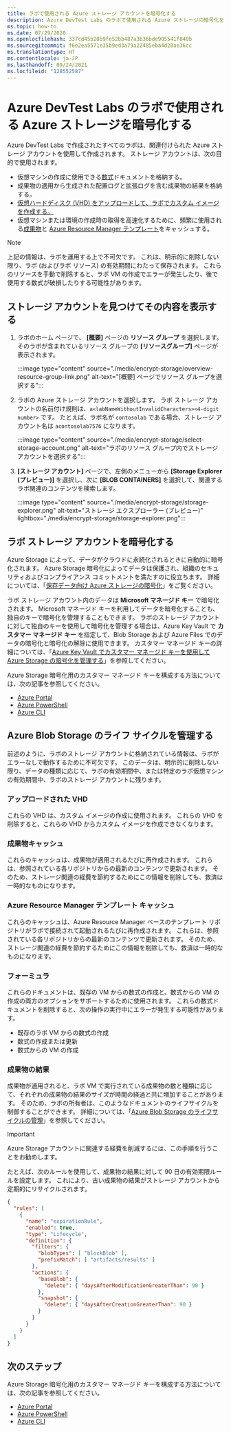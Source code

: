 ```yaml
---
title: ラボで使用される Azure ストレージ アカウントを暗号化する
description: Azure DevTest Labs のラボで使用される Azure ストレージの暗号化を構成する方法について説明します
ms.topic: how-to
ms.date: 07/29/2020
ms.openlocfilehash: 337cd45b20b9fe52bb487a3b36bde905541f840b
ms.sourcegitcommit: f6e2ea5571e35b9ed3a79a22485eba4d20ae36cc
ms.translationtype: HT
ms.contentlocale: ja-JP
ms.lasthandoff: 09/24/2021
ms.locfileid: "128552587"
---
```

# <a name="encrypt-azure-storage-used-by-a-lab-in-azure-devtest-labs"></a>Azure DevTest Labs のラボで使用される Azure ストレージを暗号化する
Azure DevTest Labs で作成されたすべてのラボは、関連付けられた Azure ストレージ アカウントを使用して作成されます。 ストレージ アカウントは、次の目的で使用されます。 

- 仮想マシンの作成に使用できる[数式](devtest-lab-manage-formulas.md)ドキュメントを格納する。
- 成果物の適用から生成された配置ログと拡張ログを含む成果物の結果を格納する。 
- [仮想ハードディスク (VHD) をアップロードして、ラボでカスタム イメージを作成する。](devtest-lab-create-template.md)
- 仮想マシンまたは環境の作成時の取得を高速化するために、頻繁に使用される[成果物](add-artifact-vm.md)と [Azure Resource Manager テンプレート](devtest-lab-create-environment-from-arm.md)をキャッシュする。

> [!NOTE]
> 上記の情報は、ラボを運用する上で不可欠です。 これは、明示的に削除しない限り、ラボ (およびラボ リソース) の有効期間にわたって保存されます。 これらのリソースを手動で削除すると、ラボ VM の作成でエラーが発生したり、後で使用する数式が破損したりする可能性があります。 

## <a name="locate-the-storage-account-and-view-its-contents"></a>ストレージ アカウントを見つけてその内容を表示する

1. ラボのホーム ページで、 **[概要]** ページの **リソース グループ** を選択します。 そのラボが含まれているリソース グループの **[リソースグループ]** ページが表示されます。 

    :::image type="content" source="./media/encrypt-storage/overview-resource-group-link.png" alt-text="[概要] ページでリソース グループを選択する":::
1. ラボの Azure ストレージ アカウントを選択します。 ラボ ストレージ アカウントの名前付け規則は、`a<labNameWithoutInvalidCharacters><4-digit number>` です。 たとえば、ラボ名が `contosolab` である場合、ストレージ アカウント名は `acontosolab7576` になります。 

    :::image type="content" source="./media/encrypt-storage/select-storage-account.png" alt-text="ラボのリソース グループ内でストレージ アカウントを選択する":::
3. **[ストレージ アカウント]** ページで、左側のメニューから **[Storage Explorer (プレビュー)]** を選択し、次に **[BLOB CONTAINERS]** を選択して、関連するラボ関連のコンテンツを検索します。 

   :::image type="content" source="./media/encrypt-storage/storage-explorer.png" alt-text="ストレージ エクスプローラー (プレビュー)" lightbox="./media/encrypt-storage/storage-explorer.png":::

## <a name="encrypt-the-lab-storage-account"></a>ラボ ストレージ アカウントを暗号化する
Azure Storage によって、データがクラウドに永続化されるときに自動的に暗号化されます。 Azure Storage 暗号化によってデータは保護され、組織のセキュリティおよびコンプライアンス コミットメントを満たすのに役立ちます。 詳細については、「[保存データ向け Azure ストレージの暗号化](../storage/common/storage-service-encryption.md)」をご覧ください。

ラボ ストレージ アカウント内のデータは **Microsoft マネージド キー** で暗号化されます。 Microsoft マネージド キーを利用してデータを暗号化することも、独自のキーで暗号化を管理することもできます。 ラボのストレージ アカウントに対して独自のキーを使用して暗号化を管理する場合は、Azure Key Vault で **カスタマー マネージド キー** を指定して、Blob Storage および Azure Files でのデータの暗号化と暗号化の解除に使用できます。 カスタマー マネージド キーの詳細については、「[Azure Key Vault でカスタマー マネージド キーを使用して Azure Storage の暗号化を管理する](../storage/common/customer-managed-keys-overview.md)」を参照してください。

Azure Storage 暗号化用のカスタマー マネージド キーを構成する方法については、次の記事を参照してください。 

- [Azure Portal](../storage/common/customer-managed-keys-configure-key-vault.md)
- [Azure PowerShell](../storage/common/customer-managed-keys-configure-key-vault.md)
- [Azure CLI](../storage/common/customer-managed-keys-configure-key-vault.md)


## <a name="manage-the-azure-blob-storage-life-cycle"></a>Azure Blob Storage のライフ サイクルを管理する
前述のように、ラボのストレージ アカウントに格納されている情報は、ラボがエラーなしで動作するために不可欠です。 このデータは、明示的に削除しない限り、データの種類に応じて、ラボの有効期間中、または特定のラボ仮想マシンの有効期間中、ラボのストレージ アカウントに残ります。

### <a name="uploaded-vhds"></a>アップロードされた VHD
これらの VHD は、カスタム イメージの作成に使用されます。 これらの VHD を削除すると、これらの VHD からカスタム イメージを作成できなくなります。

### <a name="artifacts-cache"></a>成果物キャッシュ
これらのキャッシュは、成果物が適用されるたびに再作成されます。 これらは、参照されている各リポジトリからの最新のコンテンツで更新されます。 そのため、ストレージ関連の経費を節約するためにこの情報を削除しても、救済は一時的なものになります。

### <a name="azure-resource-manager-template-cache"></a>Azure Resource Manager テンプレート キャッシュ
これらのキャッシュは、Azure Resource Manager ベースのテンプレート リポジトリがラボで接続されて起動されるたびに再作成されます。 これらは、参照されている各リポジトリからの最新のコンテンツで更新されます。 そのため、ストレージ関連の経費を節約するためにこの情報を削除しても、救済は一時的なものになります。

### <a name="formulas"></a>フォーミュラ
これらのドキュメントは、既存の VM からの数式の作成と、数式からの VM の作成の両方のオプションをサポートするために使用されます。 これらの数式ドキュメントを削除すると、次の操作の実行中にエラーが発生する可能性があります。

- 既存のラボ VM からの数式の作成
- 数式の作成または更新 
- 数式からの VM の作成

### <a name="artifact-results"></a>成果物の結果
成果物が適用されると、ラボ VM で実行されている成果物の数と種類に応じて、それぞれの成果物の結果のサイズが時間の経過と共に増加することがあります。 そのため、ラボの所有者は、このようなドキュメントのライフサイクルを制御することができます。 詳細については、「[Azure Blob Storage のライフサイクルの管理](../storage/blobs/lifecycle-management-overview.md)」を参照してください。

> [!IMPORTANT]
> Azure Storage アカウントに関連する経費を削減するには、この手順を行うことをお勧めします。 

たとえば、次のルールを使用して、成果物の結果に対して 90 日の有効期限ルールを設定します。 これにより、古い成果物の結果がストレージ アカウントから定期的にリサイクルされます。

```json
{
  "rules": [
    {
      "name": "expirationRule",
      "enabled": true,
      "type": "Lifecycle",
      "definition": {
        "filters": {
          "blobTypes": [ "blockBlob" ],
          "prefixMatch": [ "artifacts/results" ]
        },
        "actions": {
          "baseBlob": {
            "delete": { "daysAfterModificationGreaterThan": 90 }
          },
          "snapshot": {
            "delete": { "daysAfterCreationGreaterThan": 90 }
          }
        }
      }
    }
  ]
}
```

## <a name="next-steps"></a>次のステップ
Azure Storage 暗号化用のカスタマー マネージド キーを構成する方法については、次の記事を参照してください。 

- [Azure Portal](../storage/common/customer-managed-keys-configure-key-vault.md)
- [Azure PowerShell](../storage/common/customer-managed-keys-configure-key-vault.md)
- [Azure CLI](../storage/common/customer-managed-keys-configure-key-vault.md)